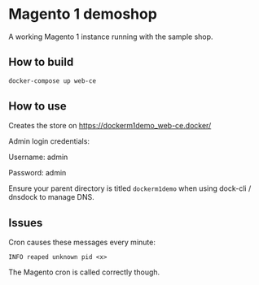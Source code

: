 # Magento 1 demoshop

A working Magento 1 instance running with the sample shop.

## How to build

```bash
docker-compose up web-ce
```

## How to use

Creates the store on https://dockerm1demo_web-ce.docker/

Admin login credentials:

Username: admin

Password: admin

Ensure your parent directory is titled `dockerm1demo` when using dock-cli / dnsdock to manage DNS.


## Issues

Cron causes these messages every minute:

```
INFO reaped unknown pid <x>
```

The Magento cron is called correctly though.
